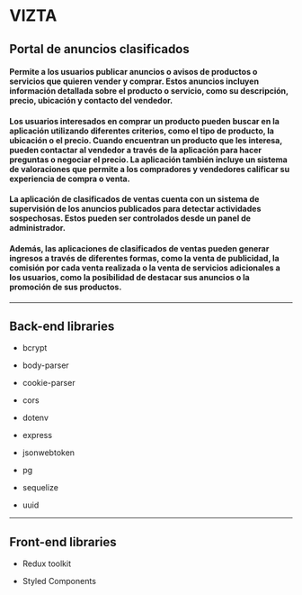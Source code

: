 # VIZTA

## Portal de anuncios clasificados

#### Permite a los usuarios publicar anuncios o avisos de productos o servicios que quieren vender y comprar. Estos anuncios incluyen información detallada sobre el producto o servicio, como su descripción, precio, ubicación y contacto del vendedor.

#### Los usuarios interesados en comprar un producto pueden buscar en la aplicación utilizando diferentes criterios, como el tipo de producto, la ubicación o el precio. Cuando encuentran un producto que les interesa, pueden contactar al vendedor a través de la aplicación para hacer preguntas o negociar el precio. La aplicación también incluye un sistema de valoraciones que permite a los compradores y vendedores calificar su experiencia de compra o venta.

#### La aplicación de clasificados de ventas cuenta con un sistema de supervisión de los anuncios publicados para detectar actividades sospechosas. Estos pueden ser controlados desde un panel de administrador.

#### Además, las aplicaciones de clasificados de ventas pueden generar ingresos a través de diferentes formas, como la venta de publicidad, la comisión por cada venta realizada o la venta de servicios adicionales a los usuarios, como la posibilidad de destacar sus anuncios o la promoción de sus productos.

---

## Back-end libraries

- bcrypt

- body-parser

- cookie-parser

- cors

- dotenv

- express

- jsonwebtoken

- pg

- sequelize

- uuid

---

## Front-end libraries

- Redux toolkit

- Styled Components
